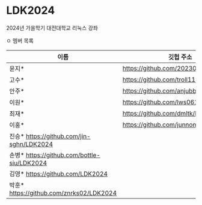# LDK2024
2024년 가을학기 대전대학교 리눅스 강좌

ㅇ 멤버 목록

|이름|깃헙 주소|
|------|---|
|윤지*	|https://github.com/20230400/LDK2024	|
|고수*	|https://github.com/troll11111/LDK2024	|
|안주*	|https://github.com/anjubbro/LDK2024	|
|이원*	|https://github.com/lws0619/LDK2024	|
|최재*	|https://github.com/dmltk/LDK2024	|
|이홍*	|https://github.com/junnong15/LDK2024	|
|진승*	https://github.com/jin-sghn/LDK2024	|
|손병*	https://github.com/bottle-siu/LDK2024|
|김영*	https://github.com/LDK2024	|
|박훈*	https://github.com/znrks02/LDK2024|


